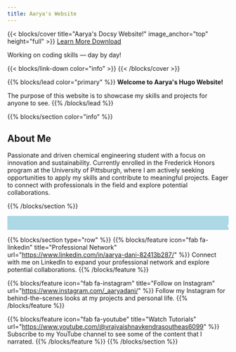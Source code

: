 ```yaml
---
title: Aarya's Website
---
```


{{< blocks/cover title="Aarya's Docsy Website!" image_anchor="top" height="full" >}}
<a class="btn btn-lg btn-primary me-3 mb-4" href="/docs/">
  Learn More <i class="fas fa-arrow-alt-circle-right ms-2"></i>
</a>
<a class="btn btn-lg btn-secondary me-3 mb-4" href="https://github.com/google/docsy-example">
  Download <i class="fab fa-github ms-2 "></i>
</a>
<p class="lead mt-5">Working on coding skills &mdash; day by day!</p>
{{< blocks/link-down color="info" >}}
{{< /blocks/cover >}}


{{% blocks/lead color="primary" %}}
**Welcome to Aarya's Hugo Website!**

The purpose of this website is to showcase my skills and projects for anyone to see.
{{% /blocks/lead %}}

{{% blocks/section color="info" %}}
## About Me

Passionate and driven chemical engineering student with a focus on innovation and sustainability. Currently enrolled in the Frederick Honors program at the University of Pittsburgh, where I am actively seeking opportunities to apply my skills and contribute to meaningful projects. Eager to connect with professionals in the field and explore potential collaborations.

{{% /blocks/section %}}

<!DOCTYPE html>
<html>
<head>
  <style>
    marquee {
      background-color: lightblue;
      color: white;
      font-weight: bold;
      font-size: 2em;
      font-family: Verdana, sans-serif;
      scroll-delay: 100;
    }
  </style>
</head>
<body>

<marquee>Aarya is super cool</marquee>

</body>
</html>

{{% blocks/section type="row" %}}
{{% blocks/feature icon="fab fa-linkedin" title="Professional Network" url="https://www.linkedin.com/in/aarya-dani-82413b287/" %}}
Connect with me on LinkedIn to expand your professional network and explore potential collaborations.
{{% /blocks/feature %}}

{{% blocks/feature icon="fab fa-instagram" title="Follow on Instagram" url="https://www.instagram.com/_aaryadani/" %}}
Follow my Instagram for behind-the-scenes looks at my projects and personal life.
{{% /blocks/feature %}}

{{% blocks/feature icon="fab fa-youtube" title="Watch Tutorials" url="https://www.youtube.com/@vrajvaishnavkendrasoutheas6099" %}}
Subscribe to my YouTube channel to see some of the content that I narrated.
{{% /blocks/feature %}}
{{% /blocks/section %}}